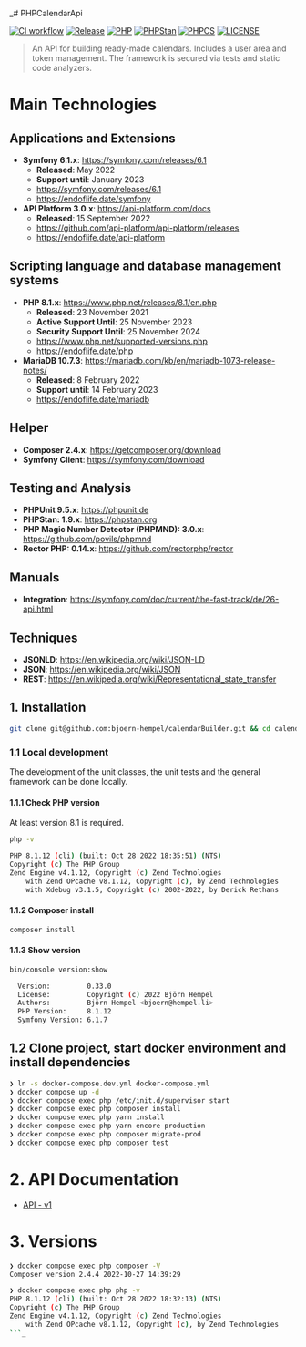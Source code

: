 _# PHPCalendarApi

[![CI workflow](https://github.com/bjoern-hempel/php-calendar-api/actions/workflows/ci-workflow.yml/badge.svg?branch=main)](https://github.com/bjoern-hempel/php-calendar-api/actions/workflows/ci-workflow.yml)
[![Release](https://img.shields.io/github/v/release/bjoern-hempel/php-calendar-api)](https://github.com/bjoern-hempel/php-calendar-api/releases)
[![PHP](https://img.shields.io/badge/PHP-^8.0-777bb3.svg?logo=php&logoColor=white&labelColor=555555&style=flat)](https://www.php.net/supported-versions.php)
[![PHPStan](https://img.shields.io/badge/PHPStan-Level%208-brightgreen.svg?style=flat)](https://phpstan.org/user-guide/rule-levels)
[![PHPCS](https://img.shields.io/badge/PHPCS-PSR12-brightgreen.svg?style=flat)](https://www.php-fig.org/psr/psr-12/)
[![LICENSE](https://img.shields.io/github/license/bjoern-hempel/php-calendar-api)](https://github.com/bjoern-hempel/php-calendar-api/blob/master/LICENSE.md)

> An API for building ready-made calendars. Includes a user area and token management. The framework is secured via tests and static code analyzers.

# Main Technologies

## Applications and Extensions

* **Symfony 6.1.x**: https://symfony.com/releases/6.1
    * **Released**: May 2022
    * **Support until**: January 2023
    * https://symfony.com/releases/6.1
    * https://endoflife.date/symfony
* **API Platform 3.0.x**: https://api-platform.com/docs
    * **Released**: 15 September 2022
    * https://github.com/api-platform/api-platform/releases
    * https://endoflife.date/api-platform

## Scripting language and database management systems

* **PHP 8.1.x**: https://www.php.net/releases/8.1/en.php
    * **Released**: 23 November 2021
    * **Active Support Until**: 25 November 2023
    * **Security Support Until**: 25 November 2024
    * https://www.php.net/supported-versions.php
    * https://endoflife.date/php
* **MariaDB 10.7.3**: https://mariadb.com/kb/en/mariadb-1073-release-notes/
    * **Released**: 8 February 2022
    * **Support until**: 14 February 2023
    * https://endoflife.date/mariadb

## Helper

* **Composer 2.4.x**: https://getcomposer.org/download
* **Symfony Client**: https://symfony.com/download

## Testing and Analysis

* **PHPUnit 9.5.x**: https://phpunit.de
* **PHPStan: 1.9.x**: https://phpstan.org
* **PHP Magic Number Detector (PHPMND): 3.0.x**: https://github.com/povils/phpmnd
* **Rector PHP: 0.14.x**: https://github.com/rectorphp/rector

## Manuals

* **Integration**: https://symfony.com/doc/current/the-fast-track/de/26-api.html

## Techniques

* **JSONLD**: https://en.wikipedia.org/wiki/JSON-LD
* **JSON**: https://en.wikipedia.org/wiki/JSON
* **REST**: https://en.wikipedia.org/wiki/Representational_state_transfer

## 1. Installation

```bash
git clone git@github.com:bjoern-hempel/calendarBuilder.git && cd calendarBuilder
```

### 1.1 Local development

The development of the unit classes, the unit tests and the general framework can be done locally.

#### 1.1.1 Check PHP version

At least version 8.1 is required.

```bash
php -v
```

```bash
PHP 8.1.12 (cli) (built: Oct 28 2022 18:35:51) (NTS)
Copyright (c) The PHP Group
Zend Engine v4.1.12, Copyright (c) Zend Technologies
    with Zend OPcache v8.1.12, Copyright (c), by Zend Technologies
    with Xdebug v3.1.5, Copyright (c) 2002-2022, by Derick Rethans
```

#### 1.1.2 Composer install

```bash
composer install
```

#### 1.1.3 Show version

```bash
bin/console version:show
```

```bash
  Version:         0.33.0
  License:         Copyright (c) 2022 Björn Hempel
  Authors:         Björn Hempel <bjoern@hempel.li>
  PHP Version:     8.1.12
  Symfony Version: 6.1.7
```

## 1.2 Clone project, start docker environment and install dependencies

```bash
❯ ln -s docker-compose.dev.yml docker-compose.yml
❯ docker compose up -d
❯ docker compose exec php /etc/init.d/supervisor start
❯ docker compose exec php composer install
❯ docker compose exec php yarn install
❯ docker compose exec php yarn encore production
❯ docker compose exec php composer migrate-prod
❯ docker compose exec php composer test
```

# 2. API Documentation

* [API - v1](docs/api/README.md)

# 3. Versions

```bash
❯ docker compose exec php composer -V
Composer version 2.4.4 2022-10-27 14:39:29
```

```bash
❯ docker compose exec php php -v
PHP 8.1.12 (cli) (built: Oct 28 2022 18:32:13) (NTS)
Copyright (c) The PHP Group
Zend Engine v4.1.12, Copyright (c) Zend Technologies
    with Zend OPcache v8.1.12, Copyright (c), by Zend Technologies
```_